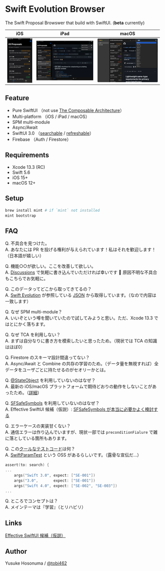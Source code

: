 # Swift Evolution Browser

The Swift Proposal Browswer that build with SwiftUI. (**beta** currently)

|iOS|iPad|macOS|
|--|--|--|
|<img src="./Screenshot/screenshot-ios.png" width="160px">|<img src="./Screenshot/screenshot-ipad.png" width="400px">|<img src="./Screenshot/screenshot-mac.png" width="400px">|

## Feature
- Pure SwiftUI （not use [The Composable Architecture](https://github.com/pointfreeco/swift-composable-architecture)）
- Multi-platform （iOS / iPad / macOS）
- SPM multi-module
- Async/Await
- SwiftUI 3.0 （[searchable](https://developer.apple.com/documentation/swiftui/emptyview/searchable(text:placement:)) / [refreshable](https://developer.apple.com/documentation/SwiftUI/View/refreshable(action:))）
- Firebase （Auth / Firestore）

## Requirements

- Xcode 13.3 (RC)
- Swift 5.6
- iOS 15+
- macOS 12+

## Setup

```bash
brew install mint # if `mint` not installed
mint bootstrap
```

## FAQ
Q. 不具合を見つけた。<br>
A. あなたには PR を投げる権利が与えられています！私はそれを歓迎します！（日本語が嬉しい）

Q. 機能○○が欲しい。ここを改善して欲しい。<br>
A. [Discussions](https://github.com/YusukeHosonuma/Swift-Evolution-Browser/discussions) で気軽に書き込んでいただければ幸いです :pray: 原因不明な不具合もこちらでお気軽に。

Q. このデータってどこから取ってきてるの？<br>
A. [Swift Evolution](https://apple.github.io/swift-evolution/) が参照している [JSON](https://data.swift.org/swift-evolution/proposals) から取得しています。（なので内容は一致します）

Q. なぜ SPM multi-module？<br>
A. いいぞという噂を聞いていたので試してみようと思い。ただ、Xcode 13.3 ではとにかく落ちます。

Q. なぜ TCA を利用しない？<br>
A. まずは自分なりに書き方を模索したいと思ったため。（現状では TCA の知識はほぼ0）

Q. Firestore のスキーマ設計間違ってない？<br>
A. Async/Await と Combine の共存の学習のため。（データ量を無視すれば）全データをユーザごとに持たせるのがセオリーかとは。

Q. [@StateObject](https://developer.apple.com/documentation/swiftui/stateobject) を利用していないのはなぜ？<br>
A. 最新の iOS/macOS プラットフォームで期待どおりの動作をしないことがあったため。（[詳細](https://github.com/YusukeHosonuma/Swift-Evolution-Browser/blob/0.1.0/Root/Sources/Proposal/View/ProposalListContainerView.swift#L25-L35)）

Q.  [SFSafeSymbols](https://github.com/SFSafeSymbols/SFSafeSymbols) を利用していないのはなぜ？<br>
A. Effective SwiftUI 候補（仮説）: [SFSafeSymbols が本当に必要かよく検討する](https://zenn.dev/link/comments/4547fe0f96de01)

Q. エラーケースの実装甘くない？<br>
A. 通信エラーは作り込んでいますが、現状一部では `preconditionFialure` で雑に落としている箇所もあります。

Q. この[クールなテストコード](https://github.com/YusukeHosonuma/Swift-Evolution-Browser/blob/0.1.0/Root/Tests/ProposalTests/Array%2BProposalTests.swift#L52-L79)は何？<br>
A. [SwiftParamTest](https://github.com/YusukeHosonuma/SwiftParamTest) という OSS があるらしいです。（露骨な宣伝だ…）
```swift
assert(to: search) {
...
    args("Swift 3.0", expect: ["SE-001"])
    args("3.0",       expect: ["SE-001"])
    args("Swift 4.0", expect: ["SE-002", "SE-003"])
...
```

Q. ところでコンセプトは？<br>
A. メインテーマは『学習』（とリハビリ）

## Links

[Effective SwiftUI 候補（仮説）](https://zenn.dev/tobi462/scraps/905f2e6ac9b895)

## Author

Yusuke Hosonuma / [@tobi462](https://twitter.com/tobi462)
